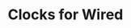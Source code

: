 ---
title: Clocks for Wired
ongoing: false
years: 2022
gallery:
  - src: StretchingTimeA.jpeg
description: Source images for an illustration by [Ben Denzer](https://bendenzer.com/) in a recent issue of Wired.
link: https://www.wired.com/story/time-politics-democracy-elections/
---